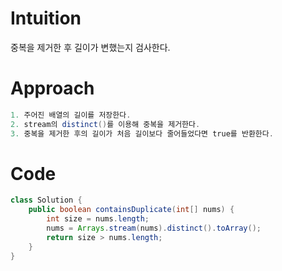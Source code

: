 # Intuition

중복을 제거한 후 길이가 변했는지 검사한다.

# Approach

```java
1. 주어진 배열의 길이를 저장한다.
2. stream의 distinct()를 이용해 중복을 제거한다.
3. 중복을 제거한 후의 길이가 처음 길이보다 줄어들었다면 true를 반환한다.
```

# Code
```java
class Solution {
    public boolean containsDuplicate(int[] nums) {
        int size = nums.length;
        nums = Arrays.stream(nums).distinct().toArray();
        return size > nums.length;
    }
}
```
